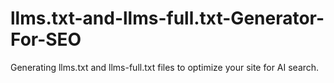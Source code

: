 # llms.txt-and-llms-full.txt-Generator-For-SEO
Generating  llms.txt and llms-full.txt files to optimize your site for AI search.
